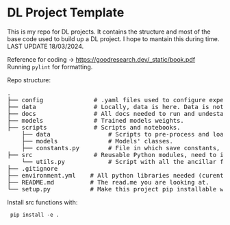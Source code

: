 # DL Project Template
This is my repo for DL projects. It contains the structure and most of the base code used to build up a DL project. I hope to mantain this during time. LAST UPDATE 18/03/2024.

Reference for coding -> https://goodresearch.dev/_static/book.pdf <br>
Running ```pylint``` for formatting. <br>

Repo structure: 
<pre>
.
├── config              # .yaml files used to configure experiments.
├── data                # Locally, data is here. Data is not uploaded.
├── docs                # All docs needed to run and undestand the project.
├── models              # Trained models weights.           
├── scripts             # Scripts and notebooks.
    ├── data                # Scripts to pre-process and load data.
    ├── models              # Models' classes.
    ├── constants.py        # File in which save constants, like WandB key. Create yours.
├── src                 # Reusable Python modules, need to install.
    └── utils.py            # Script with all the ancillar functions (e.g. train() or select_optim()).
├── .gitignore 
├── environment.yml    # All python libraries needed (curently is set randomly).
├── README.md          # The read.me you are looking at.
└── setup.py           # Make this project pip installable with `pip install -e`
</pre>

Install src functions with: <br>
```
 pip install -e .
```